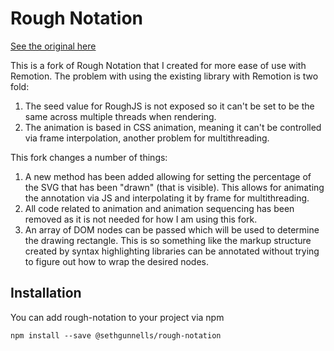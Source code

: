 # Rough Notation

[See the original here](https://github.com/pshihn/rough-notation)

This is a fork of Rough Notation that I created for more ease of use with Remotion. The problem with using the existing library with Remotion is two fold:

  1. The seed value for RoughJS is not exposed so it can't be set to be the same across multiple threads when rendering.
  2. The animation is based in CSS animation, meaning it can't be controlled via frame interpolation, another problem for multithreading.

This fork changes a number of things:

  1. A new method has been added allowing for setting the percentage of the SVG that has been "drawn" (that is visible). This allows for animating the annotation via JS and interpolating it by frame for multithreading.
  2. All code related to animation and animation sequencing has been removed as it is not needed for how I am using this fork.
  3. An array of DOM nodes can be passed which will be used to determine the drawing rectangle. This is so something like the markup structure created by syntax highlighting libraries can be annotated without trying to figure out how to wrap the desired nodes.

## Installation

You can add rough-notation to your project via npm

```
npm install --save @sethgunnells/rough-notation
```
